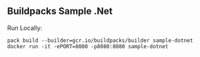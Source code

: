 Buildpacks Sample .Net
----------------------

Run Locally:
```
pack build --builder=gcr.io/buildpacks/builder sample-dotnet
docker run -it -ePORT=8080 -p8080:8080 sample-dotnet
```

